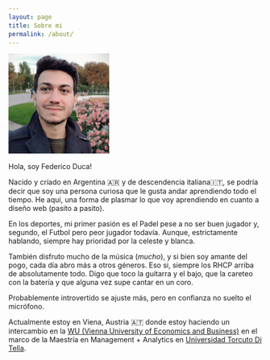 ```yaml
---
layout: page
title: Sobre mi
permalink: /about/
---
```



<img src="/assets/img/foto_austria_portrait.png" width=200px alt="Me">


Hola, soy Federico Duca!

Nacido y críado en Argentina :argentina: y de descendencia italiana:it:, se podría decir que soy una persona curiosa que le gusta andar aprendiendo todo el tiempo. He aquí, una forma de plasmar lo que voy aprendiendo en cuanto a diseño web (pasito a pasito).

En los deportes, mi primer pasión es el Padel pese a no ser buen jugador y, segundo, el Futbol pero peor jugador todavía. Aunque, estrictamente hablando, siempre hay prioridad por la celeste y blanca.

También disfruto mucho de la música (*mucho*), y si bien soy amante del pogo, cada día abro más a otros géneros. Eso si, siempre los RHCP arriba de absolutamente todo. Digo que toco la guitarra y el bajo, que la careteo con la batería y que alguna vez supe cantar en un coro. 

Probablemente introvertido se ajuste más, pero en confianza no suelto el micrófono.

Actualmente estoy en Viena, Austria :austria: donde estoy haciendo un intercambio en la [WU (Vienna University of Economics and Business)](https://www.wu.ac.at/en/the-university/about-wu) en el marco de la Maestría en Management + Analytics en [Universidad Torcuto Di Tella](https://www.utdt.edu/listado_contenidos.php?id_item_menu=25098).

